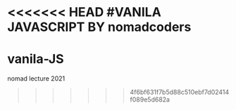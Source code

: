 <<<<<<< HEAD
#VANILA JAVASCRIPT BY nomadcoders
=======
# vanila-JS
nomad lecture 2021
>>>>>>> 4f6bf631f7b5d88c510ebf7d02414f089e5d682a
